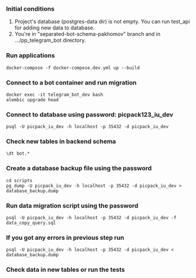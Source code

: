### Initial conditions

1. Project's database (postgres-data dir) is not empty. You can run test_api for adding new data to database. 
2. You're in "separated-bot-schema-pakhomov" branch and in .../pp_telegram_bot directory. 

### Run applications
```
docker-compose -f docker-compose.dev.yml up --build
```
### Connect to a bot container and run migration
```
docker exec -it telegram_bot_dev bash
alembic upgrade head
```
### Connect to database using password: picpack123_iu_dev
```
psql -U picpack_iu_dev -h localhost -p 35432 -d picpack_iu_dev
```
### Check new tables in backend schema
```
\dt bot.*
```
### Create a database backup file using the password
```
cd scripts
pg_dump -U picpack_iu_dev -h localhost -p 35432 -d picpack_iu_dev > database_backup.dump
```
### Run data migration script using the password
```
psql -U picpack_iu_dev -h localhost -p 35432 -d picpack_iu_dev -f data_copy_query.sql
```

### If you got any errors in previous step run
```
psql -U picpack_iu_dev -h localhost -p 35432 -d picpack_iu_dev < database_backup.dump 
```

### Check data in new tables or run the tests